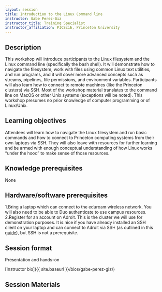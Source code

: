 ```yaml
---
layout: session
title: Introduction to the Linux Command line
instructor: Gabe Perez-Giz
instructor_title: Training Specialist
instructor_affiliation: PICSciE, Princeton University
---
```


## Description
This workshop will introduce participants to the Linux filesystem and the Linux command line (specifically the bash shell). It will demonstrate how to navigate the filesystem, work with files using common Linux text utilities, and run programs, and it will cover more advanced concepts such as streams, pipelines, file permissions, and environment variables. Participants will also learn how to connect to remote machines (like the Princeton clusters) via SSH. Most of the workshop material translates to the command line on MacOS or other Unix systems (exceptions will be noted). This workshop presumes no prior knowledge of computer programming or of Linux/Unix.

## Learning objectives
Attendees will learn how to navigate the Linux filesystem and run basic commands and how to connect to Princeton computing systems from their own laptops via SSH. They will also leave with resources for further learning and be armed with enough conceptual understanding of how Linux works “under the hood” to make sense of those resources.

## Knowledge prerequisites
None

## Hardware/software prerequisites
1.Bring a laptop which can connect to the eduroam wireless network. You will also need to be able to Duo authenticate to use campus resources.
2.Register for an account on Adroit. This is the cluster we will use for demonstration purposes. It is nice if you have already installed an SSH client on your laptop and can connect to Adroit via SSH (as outlined in this [guide](https://researchcomputing.princeton.edu/education/training/hardware-and-software-requirements-picscie-workshops)), but SSH is not a prerequisite.

## Session format
Presentation and hands-on

[Instructor bio]({{ site.baseurl }}/bios/gabe-perez-giz/)

## Session Materials ##
<!--
All presentation materials are [here](https://princetonuniversity.github.io/hpc_beginning_workshop/).
-->
